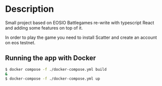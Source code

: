 # Description

Small project based on EOSIO Battlegames re-write with typescript React and adding some features on top of it.

In order to play the game you need to install Scatter and create an account on eos testnet.

## Running the app with Docker
```bash
$ docker compose -f ./docker-compose.yml build 
&
$ docker-compose -f ./docker-compose.yml up
```


